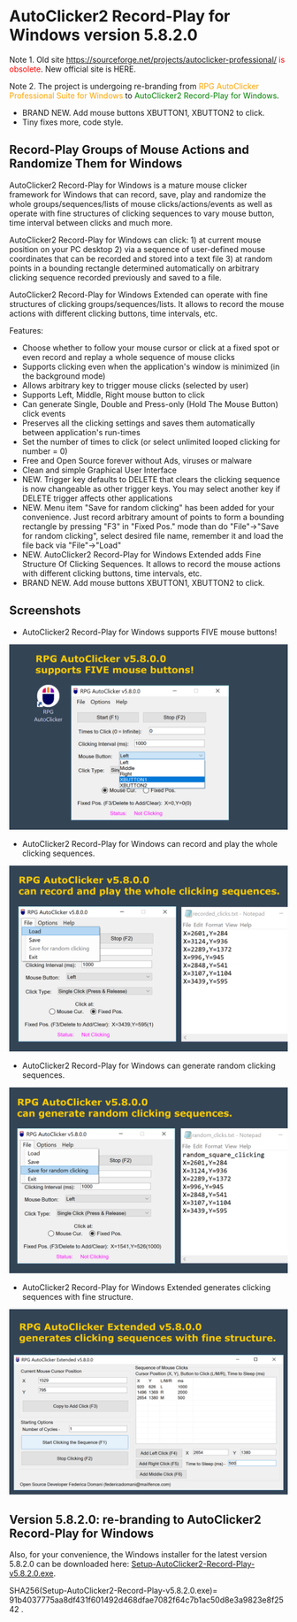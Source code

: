 # AutoClicker2 Record-Play for Windows version 5.8.2.0

Note 1. Old site <span style="color:red;">https://sourceforge.net/projects/autoclicker-professional/ is obsolete</span>.
New official site is HERE.

Note 2. The project is undergoing re-branding from <span style="color:orange;">RPG AutoClicker Professional Suite for Windows</span> to <span style="color:green;">AutoClicker2 Record-Play for Windows</span>.

* BRAND NEW. Add mouse buttons XBUTTON1, XBUTTON2 to click.
* Tiny fixes more, code style.

## Record-Play Groups of Mouse Actions and Randomize Them for Windows

AutoClicker2 Record-Play for Windows is a mature mouse clicker framework for Windows that can record, save, play and randomize the whole groups/sequences/lists of mouse clicks/actions/events as well as operate with fine structures of clicking sequences to vary mouse button, time interval between clicks and much more.

AutoClicker2 Record-Play for Windows can click: 1) at current mouse position on your PC desktop 2) via a sequence of user-defined mouse coordinates that can be recorded and stored into a text file 3) at random points in a bounding rectangle determined automatically on arbitrary clicking sequence recorded previously and saved to a file.

AutoClicker2 Record-Play for Windows Extended can operate with fine structures of clicking groups/sequences/lists. It allows to record the mouse actions with different clicking buttons, time intervals, etc.

Features:
* Choose whether to follow your mouse cursor or click at a fixed spot or even record and replay a whole sequence of mouse clicks
* Supports clicking even when the application's window is minimized (in the background mode)
* Allows arbitrary key to trigger mouse clicks (selected by user)
* Supports Left, Middle, Right mouse button to click
* Can generate Single, Double and Press-only (Hold The Mouse Button) click events
* Preserves all the clicking settings and saves them automatically between application's run-times
* Set the number of times to click (or select unlimited looped clicking for number = 0)
* Free and Open Source forever without Ads, viruses or malware
* Clean and simple Graphical User Interface
* NEW. Trigger key defaults to DELETE that clears the clicking sequence is now changeable as other trigger keys. You may select another key if DELETE trigger affects other applications
* NEW. Menu item "Save for random clicking" has been added for your convenience. Just record arbitrary amount of points to form a bounding rectangle by pressing "F3" in "Fixed Pos." mode than do "File"->"Save for random clicking", select desired file name, remember it and load the file back via "File"->"Load"
* NEW. AutoClicker2 Record-Play for Windows Extended adds Fine Structure Of Clicking Sequences. It allows to record the mouse actions with different clicking buttons, time intervals, etc.
* BRAND NEW. Add mouse buttons XBUTTON1, XBUTTON2 to click.

## Screenshots

* AutoClicker2 Record-Play for Windows supports FIVE mouse buttons!

![AutoClicker2 Record-Play for Windows supports FIVE mouse buttons!](screenshots_new/v5.8.0.0/RPGAutoClicker_screenshot_v5.8.0.0.png?raw=true)

* AutoClicker2 Record-Play for Windows can record and play the whole clicking sequences.

![AutoClicker2 Record-Play for Windows can record and play the whole clicking sequences.](screenshots_new/v5.8.0.0/RPGAutoClicker_screenshot_v5.8.0.0_group.png?raw=true)

* AutoClicker2 Record-Play for Windows can generate random clicking sequences.

![AutoClicker2 Record-Play for Windows can generate random clicking sequences.](screenshots_new/v5.8.0.0/RPGAutoClicker_screenshot_v5.8.0.0_random.png?raw=true)

* AutoClicker2 Record-Play for Windows Extended generates clicking sequences with fine structure.

![AutoClicker2 Record-Play for Windows Extended generates clicking sequences with fine structure.](screenshots_new/v5.8.0.0/RPGAutoClickerEx_screenshot_v5.8.0.0.png?raw=true)

## Version 5.8.2.0: re-branding to AutoClicker2 Record-Play for Windows

Also, for your convenience, the Windows installer for the latest version 5.8.2.0 can be downloaded here: [Setup-AutoClicker2-Record-Play-v5.8.2.0.exe](https://gitlab.com/federicadomani/AutoClicker2-Record-Play-for-Windows/-/raw/master/Installer/Setup-AutoClicker2-Record-Play-v5.8.2.0.exe?inline=false).

SHA256(Setup-AutoClicker2-Record-Play-v5.8.2.0.exe)= 91b4037775aa8df431f601492d468dfae7082f64c7b1ac50d8e3a9823e8f2542
.
